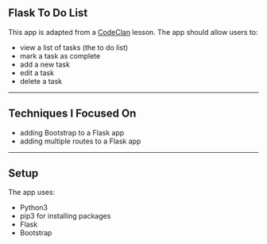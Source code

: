 ## Flask To Do List

This app is adapted from a [CodeClan](https://codeclan.com/) lesson. The app should allow users to:
* view a list of tasks (the to do list)
* mark a task as complete
* add a new task
* edit a task
* delete a task

---

## Techniques I Focused On

* adding Bootstrap to a Flask app
* adding multiple routes to a Flask app

---

## Setup

The app uses:
* Python3
* pip3 for installing packages
* Flask
* Bootstrap
